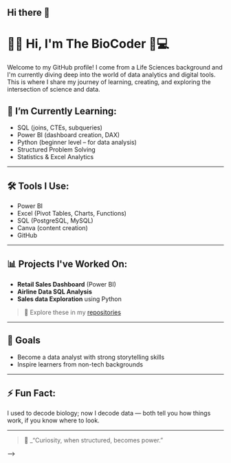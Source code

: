 ## Hi there 👋

# 👩‍💻 Hi, I'm The BioCoder 🌿💻

Welcome to my GitHub profile! I come from a Life Sciences background and I'm currently diving deep into the world of data analytics and digital tools. This is where I share my journey of learning, creating, and exploring the intersection of science and data.

## 🌱 I’m Currently Learning:
- SQL (joins, CTEs, subqueries)
- Power BI (dashboard creation, DAX)
- Python (beginner level – for data analysis)
- Structured Problem Solving
- Statistics & Excel Analytics

---

## 🛠️ Tools I Use:
- Power BI
- Excel (Pivot Tables, Charts, Functions)
- SQL (PostgreSQL, MySQL)
- Canva (content creation)
- GitHub

---

## 📊 Projects I've Worked On:
- **Retail Sales Dashboard** (Power BI)
- **Airline Data SQL Analysis**
- **Sales data Exploration** using Python

> 📁 Explore these in my [repositories](https://github.com/TheBioCoder55?tab=repositories)


---

## 🎯 Goals
- Become a data analyst with strong storytelling skills
- Inspire learners from non-tech backgrounds

---

## ⚡ Fun Fact:
I used to decode biology; now I decode data — both tell you how things work, if you know where to look.

---

> 🧠 _“Curiosity, when structured, becomes power.”

-->
